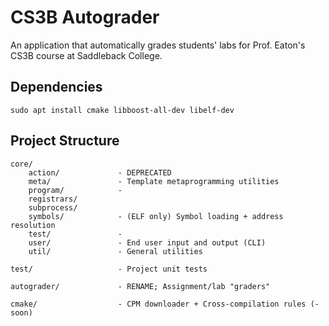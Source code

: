 # CS3B Autograder

An application that automatically grades students' labs for Prof. Eaton's CS3B course at Saddleback College.

## Dependencies

```console
sudo apt install cmake libboost-all-dev libelf-dev
```

## Project Structure

```
core/
    action/             - DEPRECATED
    meta/               - Template metaprogramming utilities
    program/            - 
    registrars/
    subprocess/
    symbols/            - (ELF only) Symbol loading + address resolution
    test/               - 
    user/               - End user input and output (CLI)
    util/               - General utilities

test/                   - Project unit tests

autograder/             - RENAME; Assignment/lab "graders"

cmake/                  - CPM downloader + Cross-compilation rules (- soon)
```
